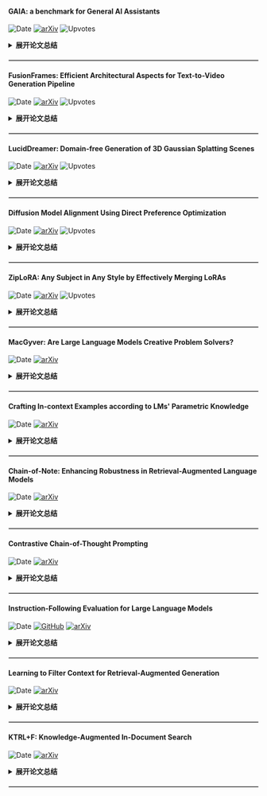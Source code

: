#### GAIA: a benchmark for General AI Assistants
![Date](https://img.shields.io/badge/Date-2023--11--23-blue) [![arXiv](https://img.shields.io/badge/arXiv-Paper-%23D2691E?logo=arxiv)](http://arxiv.org/pdf/2311.12983v1) ![Upvotes](https://img.shields.io/badge/upvotes-97.0-green)

<details>
<summary style="font-weight: bold; cursor: pointer;">展开论文总结</summary>

<div align="center">
<img src="https://cdn-uploads.huggingface.co/production/uploads/60f1abe7544c2adfd699860c/0AEaFLBo3vO3BM3CsYsTC.png" title="Title" width="660" />
</div>

#### 背景
- **背景**       
    文章介绍了 GAIA（General AI Assistants），一种针对人工智能助理的新基准测试。GAIA 提出了现实世界中的问题，这些问题涉及多种基本能力，如推理、处理多模态信息、网络浏览和工具使用。这些问题对人类来说概念上简单，但对高级AI系统则构成挑战。人类参与者在这些测试中的成功率为92%，而配备插件的 GPT-4 只有15%的成功率。这显示了人工智能系统在处理复杂任务时与人类的巨大差异，尽管它们在法律或化学等需要专业技能的领域超越了人类。

- **已有的工作**    
    目前的趋势是寻找对人类来说越来越难的任务，并用这些挑战性更高的任务来测试大型语言模型（LLMs）。然而，对人类而言难度较高的任务并不一定难于最新的人工智能系统。例如，尽管MMLU或GSM8k这样的基准测试难度较高，但由于LLMs迅速进步（可能还有数据污染的问题），这些测试已经接近被解决。此外，开放式生成通常需要人工或基于模型的评价，而当任务复杂度提升时，人工评价将变得越来越不可行。另一方面，基于模型的评价本质上依赖于更强大的模型，因此无法评估新的最先进模型，还可能存在偏好首选项之类的微妙偏差。因此，评价新的人工智能系统需要重新考虑基准测试标准。

#### 核心贡献
- **提出了一个xxx**
    - **挑战1：提出并解决学术界没有重视的问题**
        GAIA 提出了一个与众不同的理念，即给 AI 系统提出概念上简单但实际执行起来需要准确执行复杂动作序列的任务，它们能够避免目前LLMs评价中的缺陷，如对真实世界中的问题提出挑战、便于理解非专家评分的任务简单性、非游戏性和易于使用性。GAIA基准测试通过这些特点提高了AI系统评价的有效性和可靠性。

    - **挑战2：工具使用或多模态性等复杂任务的安全性**
        GAIA 还注重如何设计问题和相关挑战，以便社区可以进一步扩展基准测试，以覆盖新兴问题，例如与工具使用或处理多模态信息相关的安全性问题。这样的设计使得生成的任务既有用于实际场景中的根基，也满足了评估AI助理时对于广泛和不确定世界的需求。

#### 实现与部署
文章中还没有涉及到具体的实现与部署或评估结果，因此无法提供这方面的信息。根据文章的结构，这些内容可能出现在“Evaluation”、“LLMs results on GAIA”以及“Extended evaluation”等部分，但需要进一步阅读全文以了解与相关工作的具体对比。

#### 总结
GAIA 是一项针对通用人工智能助理的基准测试，其目的在于提出真实世界的挑战性问题，并避开传统 LLMs 评价中的许多陷阱。该基准测试强调任务对人类简单而对AI难度较大，以此来评估AI的执行复杂行动序列的准确能力，这些任务在设计上无法简单地通过暴力方法得以解决。GAIA 还考虑了如何扩展基准测试，并探讨了一些最先进的助理的成功与短板，展示了增强 LLMs 的潜力。最终，文章旨在设立一个开发者问题集，为人工智能研究提供一个可扩展的基准测试平台。
</details>

<hr style="border:0.5px solid #CCCCCC; margin-top: 20px; margin-bottom: 20px;"/>

#### FusionFrames: Efficient Architectural Aspects for Text-to-Video Generation Pipeline
![Date](https://img.shields.io/badge/Date-2023--11--23-blue) [![arXiv](https://img.shields.io/badge/arXiv-Paper-%23D2691E?logo=arxiv)](http://arxiv.org/pdf/2311.13073v1) ![Upvotes](https://img.shields.io/badge/upvotes-41.0-green)

<details>
<summary style="font-weight: bold; cursor: pointer;">展开论文总结</summary>

<div align="center">
<img src="https://cdn-uploads.huggingface.co/production/uploads/60f1abe7544c2adfd699860c/PdO3FTxhxP68aqevsJIaB.gif" title="Title" width="660" />
</div>

#### 背景
- **背景**       
    文章探讨了在人工智能研究中占有显著地位的多媒体生成方法，尤其是文本到图像转换模型在近些年取得的高质量成果。然而，视频合成方法最近才开始发展。

- **已有的工作**
    尽管文本到图像的模型取得了进步，但视频合成领域仍面临诸如计算成本、对大规模高质量文本+视频数据集的需求等问题。这些数据集对于全面了解训练过程中的所有生成可能性是不足的。此外，视频生成要求不仅每帧的视觉质量高，还需要在语义内容上一致，以及相邻帧物体的平滑过渡和正确的运动物理。这些方面的关键是时域信息的处理。

#### 核心贡献
- **提出了一个基于文本到图像扩散模型的新型两阶段潜在扩散文本到视频生成架构**
    - **挑战1：关键帧合成与视频剧情线索的形成**
        这个挑战通常涉及到如何有效地描绘视频的主要故事线。文章提出了一个解决方案，通过比较几种时域条件化方法，结果显示使用独立的时域块而非时域层可以在反映视频生成质量的指标和人类偏好方面具有优势。

    - **挑战2：插值帧生成以及场景和对象的平滑运动**
        文章提出了一个有效的插值架构，与其他流行的被遮蔽帧插值架构相比，文章提出的架构运行速度更快，能更高效地生成高保真插值帧。此外，文章还评估了构建基于MoVQ的视频解码器的不同架构选项，以提高相邻帧的一致性，获得更高的PSNR、SSIM、MSE和LPIPS分数。

#### 实现与部署
根据文章中的实验结果，提出的视频生成管道在与现有解决方案的比较中取得了顶尖成绩，在所有解决方案中排名前两位，在开源解决方案中排名第一，其CLIPSIM得分为0.2976，FVD得分为433.054。这表明文章提出的文本到视频生成管道在视觉质量、时间一致性和计算效率方面具有显著优势。此外，文章还展示了所提出的插值模型架构的效率，它比其他流行的被遮蔽帧插值架构高出三倍以上的运行速度，同时生成了更高质量的插值帧。

#### 总结
总体而言，该论文提出了一个新型两阶段潜在扩散的文本到视频生成架构，解决了关键帧合成和插值帧生成中存在的问题，通过使用独立的时域块和有效的插值架构，减少了计算成本，并在多个质量指标上取得了优于现有技术的表现。此外，论文还针对视频解码器设计了不同的架构选项，进一步优化了视频的一致性和整体质量。
</details>

<hr style="border:0.5px solid #CCCCCC; margin-top: 20px; margin-bottom: 20px;"/>

#### LucidDreamer: Domain-free Generation of 3D Gaussian Splatting Scenes
![Date](https://img.shields.io/badge/Date-2023--11--23-blue) [![arXiv](https://img.shields.io/badge/arXiv-Paper-%23D2691E?logo=arxiv)](http://arxiv.org/pdf/2311.13384v2) ![Upvotes](https://img.shields.io/badge/upvotes-32.0-green)

<details>
<summary style="font-weight: bold; cursor: pointer;">展开论文总结</summary>

<div align="center">
<img src="https://cdn-uploads.huggingface.co/production/uploads/60f1abe7544c2adfd699860c/cqiIO-xwwkD699LC0bfZc.png" title="Title" width="660" />
</div>

#### 背景
- **背景**       
    文章介绍了现有的场景生成模型存在的问题，即目标场景的范围受到训练数据集限制的局限性。相比之下，LucidDreamer模型能以更广泛的输入条件生成更为真实、更高分辨率的3D场景。例如，它可以根据仅仅提供的文本提示生成与文本相关的场景，也能在维持输入图像风格的同时生成场景，而不是仅仅复制训练数据集的风格。

- **已有的工作**
    已有的场景生成模型因为严重依赖特定的训练数据集，所以在风格多样性和适应性上存在限制。现有模型倾向于生成与训练集风格相似的场景，而不是根据输入图像来适应性地生成。

#### 核心贡献
- **提出了一个名为LucidDreamer的模型**
    - **挑战1：保持输入图像的风格与输入文本的相关性**
        为了解决这一挑战，LucidDreamer模型能够根据文本提示生成相关场景，并且能够保持输入图像的风格，这是先前的模型所做不到的。

    - **挑战2：在移动3D点云时避免形状扭曲与点云与图像的错位**
        LucidDreamer采用了一种约束点移动的方法，并使用插值算法来保持整体形状，从而缓解了因直接移动点而可能产生的点云形状扭曲和点云与图像不匹配的问题。

#### 实现与部署
LucidDreamer模型不需要特定的训练数据集进行模型训练，它是针对每个输入优化的。文本输入是随机生成的文本提示，用于使用Stable Diffusion生成第一张图像。针对RGB输入，它使用真实或生成的高质量图像。在使用RGBD输入的情形下，使用ScanNet和NYUdepth数据集，因为这两个数据集提供了真实的深度图。

在实验中，这项工作展示了LucidDreamer在多个方面的优越性和高度可泛化性，推荐读者查看补充材料中的视频以完整体会模型的强大之处。LucidDreamer能够考虑输入样式生成一致和高质量的3D场景，且支持多种输入类型。无论是通过文本或RGB图像生成，或是通过多种条件组合和变化，LucidDreamer都能更轻松地创造所需的3D场景。

与RGBD2模型相比，LucidDreamer在质量上具有优势。论文中使用了不同领域的三张图像进行评估：使用Stable Diffusion生成的图像、ScanNet以及NYUdepth。评估结果表明，LucidDreamer模型在生成场景方面比RGBD2展现出更好的逼真度。

#### 总结
LucidDreamer是一个能够用于生成逼真而且分辨率更高的3D场景的模型。它优于现有的场景生成模型，因为它不依赖特定的训练数据集，并能够适应多种输入样式。LucidDreamer通过约束点云的移动和使用插值算法，克服了形状扭曲和点云与图像错位的问题，从而在操纵3D空间中的点云时保持了场景的真实感和一致性。在实验中明显展示了其优越性和高泛化能力。
</details>

<hr style="border:0.5px solid #CCCCCC; margin-top: 20px; margin-bottom: 20px;"/>

#### Diffusion Model Alignment Using Direct Preference Optimization
![Date](https://img.shields.io/badge/Date-2023--11--23-blue) [![arXiv](https://img.shields.io/badge/arXiv-Paper-%23D2691E?logo=arxiv)](http://arxiv.org/pdf/2311.12908v1) ![Upvotes](https://img.shields.io/badge/upvotes-25.0-green)

<details>
<summary style="font-weight: bold; cursor: pointer;">展开论文总结</summary>

<div align="center">
<img src="https://cdn-uploads.huggingface.co/production/uploads/60f1abe7544c2adfd699860c/pi324wWiMEwY3iCA7LrUd.png" title="Title" width="660" />
</div>

#### 背景
- **背景**
    该文章介绍了文本至图像扩散模型（text-to-image diffusion models）与语言模型（LLMs）在用户偏好学习方面的不同。与LLMs不同，这一领域内的扩散模型很少涉足用户偏好学习，常见的方法是用优质图像和文字说明预训练模型以改进视觉吸引力和文本对齐。

- **已有的工作**
    现有的工作没有充分探索在开放词汇环境中对大规模人类反馈进行泛化的方法，已有的RL方法在词汇扩大时效果下降。

#### 核心贡献
- **提出了一个Diffusion-DPO框架**
    - **挑战1：用人类比较数据优化扩散模型**
        扩散模型通常没有包含学习自人类偏好的阶段，作者提出一个解决方案——Diffusion-DPO，这是从直接优化偏好（Direct Preference Optimization）演化而来的方法，可以用来直接根据人类比较数据优化扩散模型，实现了将对人类偏好的直接优化应用于扩散模型，提供了一种新颖的扩散模型数据似然定义，并导出了一个可微分目标。

    - **挑战2：实现图像升级与文字提示对齐**
        新方法在人类评估者中得到了更高的评价，提升了图像的视觉吸引力和文字提示的对齐性。

#### 实现与部署
使用851K对人群外包偏好配对数据集(Pick-a-Pic dataset)来对最新的Stable Diffusion XL (SDXL)-1.0模型基础版进行微调。利用DPO微调的SDXL图像相比于SDXL基础和额外细节改善版模型在人类评估中表现更优，69%的时间内人类评价者更偏好DPO微调后的图像。本研究所提出的方法还包括一个利用AI反馈进行训练的变体，其性能与基于人类偏好的训练表现相当，能够打开使用AI反馈扩展扩散模型对齐方法的大门。

#### 总结
本文提出了一个名为Diffusion-DPO的方法，其通过直接优化基于人类比较数据的模型来实现对扩散模型与人类偏好的对齐。此外，文章也探索了基于AI反馈的训练，取得了与基于人类偏好训练相媲美的成绩。这明显提升了模型在视觉吸引力和文本对齐方面的性能，为利用AI反馈扩展扩散模型对齐方法提供了新的途径。
</details>

<hr style="border:0.5px solid #CCCCCC; margin-top: 20px; margin-bottom: 20px;"/>

#### ZipLoRA: Any Subject in Any Style by Effectively Merging LoRAs
![Date](https://img.shields.io/badge/Date-2023--11--23-blue) [![arXiv](https://img.shields.io/badge/arXiv-Paper-%23D2691E?logo=arxiv)](http://arxiv.org/pdf/2311.13600v1) ![Upvotes](https://img.shields.io/badge/upvotes-20.0-green)

<details>
<summary style="font-weight: bold; cursor: pointer;">展开论文总结</summary>

<div align="center">
<img src="https://cdn-uploads.huggingface.co/production/uploads/60f1abe7544c2adfd699860c/hQ5rjnbiKJMBrme8qEWTv.png" title="Title" width="660" />
</div>

#### 背景
- **背景**       
    文章探讨了通过扩散模型（diffusion models）进行图像生成，并突出了个性化方法如DreamBooth与StyleDrop，它们能够基于特定概念的图像微调基础扩散模型以在各种上下文中生成新的作品。然而，生成特定用户提供的主题（subject）与特定用户提供的风格（style）相结合的图像是一项尚未解决的挑战。

- **已有的工作**
    尽管个性化方法在独立的主题或风格生成上取得了成功，但很难有效地合并这些个性化设置以生成同时具有特定主题和风格的图像。现有方法例如结合使用Subject LoRAs和Style LoRAs进行线性组合以控制每个LoRA的“强度”，但这种方法不仅缺乏鲁棒性，而且耗时且容易出错。

#### 核心贡献
- **提出了一个名为ZipLoRA的新方法**
    - **挑战1：高效合并主题与风格LoRAs**
        当前方法无法可靠地在保持主题真实性或风格真实性的同时合并主题和风格LoRAs。文章提出的ZipLoRA通过一个优化过程，选择独立的合并系数来组合两个LoRAs，类似拉链那样有效地合并两方面的特性。

    - **挑战2：降低参数调整和时间消耗**
        ZipLoRA不需要任何手动调整超参数或合并权重，这一特性使得该方法不仅高效而且易于使用。

#### 实现与部署
ZipLoRA采用了最新发布的Stable Diffusion XL模型，并基于三个重要观察结果进行设计和实施。首先，该模型能够使用单一示例图像来学习风格；其次，LoRA权重通常是稀疏的，其中绝大多数元素的大小很小，对生成质量和真实性的影响很小；最后，两个独立训练的LoRAs的权重矩阵列之间可能存在不同程度的“对齐”，直接求和高度对齐的列会降低合并模型的性能。ZipLoRA能够在一系列的主题和风格LoRAs上持续工作，允许用户和艺术家轻松结合他们选择的公共可用主题和风格LoRAs。实验显示ZipLoRA在广泛的主题和风格组合上能够生成引人注目的结果，并在主题和风格的真实性方面对基准线进行了有意义的改进，同时保留了重新定义的能力。

#### 总结
文章提出了一种名为ZipLoRA的新策略，旨在通过一个优化过程有效地合并独立训练的主题和风格LoRAs，从而能够生成任何用户提供的主题风格的组合。ZipLoRA对生成任何特定主题和风格的图像这一开放性研究问题提供了创新的解决方案，且由于其无需手动超参数调整，使用起来更加简便高效。实验证明该方法在保持主题和风格真实性的同时，相比于现有方法和其他基本方法而言，具有更好的生成质量和鲁棒性。
</details>

<hr style="border:0.5px solid #CCCCCC; margin-top: 20px; margin-bottom: 20px;"/>

#### MacGyver: Are Large Language Models Creative Problem Solvers?
![Date](https://img.shields.io/badge/Date-2023--11--16-blue) [![arXiv](https://img.shields.io/badge/arXiv-Paper-%23D2691E?logo=arxiv)](http://arxiv.org/pdf/2311.09682v1) <details>
<summary style="font-weight: bold; cursor: pointer;">展开论文总结</summary>

#### 背景
- **背景**       
    文章探究了现代大型语言模型（LLMs）在接受约束的环境中解决问题的创造性，特别是克服心理学中所称的“功能固定性”偏见，使用熟悉的物体以创新或非传统方式解决问题。

- **已有的工作**
    现有的自动化评估技术不能准确衡量解决方案的有效性，所以研究者们招募了人类评估员来评价GPT-4在MACGYVER数据集上的表现。

#### 核心贡献
- **提出了名为MACGYVER的数据集**
    - **挑战1：如何生成适合LLMs的创造性问题解决任务?**
        创建这类问题需要突破思维常规。研究者们通过结合GPT-4的生成能力和人类评审员的验证能力，设计了一个高效的流程来创建MACGYVER数据集。这个数据集包含1600个旨在触发功能固定性，需要创新思考的实际问题。

    - **挑战2：如何量化和评估LLMs在处理这些任务时的表现?**
        自动化评估的局限性导致了需人类注释者基于的评估系统来评价GPT-4提出的解决方案的可行性和效率。

#### 实现与部署
研究者们从七个不同的LLMs收集了机器解决方案，并对GPT-4进行了额外的评估以准确地与人类表现进行比较。对于每个问题，平均提取了四个GPT-4解决方案，并采用核聚变采样策略从每个API调用中返回最高概率的答案序列。人类评估者们通过更细致的分类系统评价给出的答案，以判断答案的正确性和解决问题的效率。评估手段的调整使得标注变得更为准确，反映了答案的实际效能。

#### 总结
本研究通过创造MACGYVER数据集，探索了LLMs在解决非传统问题上的能力，并通过人类评估员对GPT-4的表现进行了评价。研究结果展示了LLMs在这类任务上的局限性，同时提出了提高其表现的新方法。研究强调了创造性问题解决能力在日常生活中的重要性，并尝试通过LLMs补充人类的创造性思维，以期提高解决问题的能力和效率。
</details>

<hr style="border:0.5px solid #CCCCCC; margin-top: 20px; margin-bottom: 20px;"/>

#### Crafting In-context Examples according to LMs' Parametric Knowledge
![Date](https://img.shields.io/badge/Date-2023--11--16-blue) [![arXiv](https://img.shields.io/badge/arXiv-Paper-%23D2691E?logo=arxiv)](http://arxiv.org/pdf/2311.09579v1) <details>
<summary style="font-weight: bold; cursor: pointer;">展开论文总结</summary>

#### 背景
- **背景**       
    文章探讨了如何根据语言模型（LM）的参数知识有效地制作上下文示例，为了提高大型语言模型（LLM）的输出精度。

- **已有的工作**
    已有研究表明，在上下文示例集中，标签分布影响LM的表现，但这些工作并未解决有效选择和排序上下文示例的问题，特别是在考虑LM的参数知识的情况下。

#### 核心贡献
- **提出了一个上下文示例检索器**
    - **挑战1：选择最有效的上下文示例**
        选择对LM来说“已知”与“未知”上下文示例的挑战在于，需要在提高LM输出精度的同时避免过拟合。通过度量示例候选与查询的平均相似性，并选择中值附近值的示例，研究表明"已知"示例能够提高LLM的表现。

    - **挑战2：优化上下文示例的排序**
        在每个上下文示例内部答案排序对LM性能有显著影响，方法是探究基于LM参数知识的答案排序是否改善性能。文章通过计算答案的长度标准化困惑度（perplexity）来决定答案的顺序，并采用贪心解码方法进行排序。

#### 实现与部署
在AmbigQA、QAMPARI和QUEST数据集上进行了实验，通过比较已知示例与未知示例的性能来验证该方法。结果表明，使用“半已知”的示例（即模型对答案有一半的知识）比其他设置表现更好，这可能促使LM利用参数知识并进行有根据的推测。

对于答案排序策略，研究表明，基于模型知识排序答案的策略（即“知识感知”排序），能够真实地反映在上下文示例中的答案排序，并且随着模型对答案排序的忠实度（ϕ值）增加，模型生成的答案数量也随之增加。

答案排序研究结果显示，GREEDY排序（以参数知识降序排列答案）在模仿上下文示例答案排序方面，其生成的答案排序与上下文示例的答案排序匹配的比例达到了平均74.1%。而相反的GREEDY排序（即REVERSE GREEDY，答案顺序相反，以参数知识升序排列）只有平均43.5%的匹配率。而在RANDOM和ALPHABET排序策略下，GREEDY排序具有显著的优势，说明了排序策略对于模型复现上下文例示答案的准确顺序具有重要作用。

#### 总结
本文的重点研究是如何根据LM的参数知识有效地创建上下文示例：选择最优的示例（已知与未知的比较）以及在上下文示例中如何排序答案。实验结果支持了半已知示例的有效性以及基于参数知识的答案排序方法，这些发现为提高大型语言模型在多答案生成任务中的性能提供了可行的技术途径。
</details>

<hr style="border:0.5px solid #CCCCCC; margin-top: 20px; margin-bottom: 20px;"/>

#### Chain-of-Note: Enhancing Robustness in Retrieval-Augmented Language Models
![Date](https://img.shields.io/badge/Date-2023--11--15-blue) [![arXiv](https://img.shields.io/badge/arXiv-Paper-%23D2691E?logo=arxiv)](http://arxiv.org/pdf/2311.09210v1) <details>
<summary style="font-weight: bold; cursor: pointer;">展开论文总结</summary>

由于上传的文件不支持通过 `myfiles_browser` 工具直接访问，请上传一个新的文件或提供一个可以通过 `myfiles_browser` 访问的文件ID，以便我可以帮助您分析论文内容。
</details>

<hr style="border:0.5px solid #CCCCCC; margin-top: 20px; margin-bottom: 20px;"/>

#### Contrastive Chain-of-Thought Prompting
![Date](https://img.shields.io/badge/Date-2023--11--15-blue) [![arXiv](https://img.shields.io/badge/arXiv-Paper-%23D2691E?logo=arxiv)](http://arxiv.org/pdf/2311.09277v1) <details>
<summary style="font-weight: bold; cursor: pointer;">展开论文总结</summary>

#### 背景
- **背景**       
    文章介绍了大型语言模型（LLMs）通过增大模型规模来提高泛化能力和自新任务的能力。尽管如此，单纯增加模型规模无法解决复杂的推理任务。因此，提出了链式思维提示（chain-of-thought prompting）来激发LLMs的推理能力，这通过生成中间推理步骤来实现。

- **已有的工作**
    现有的链式思维方法挖掘了文本示例中的中间思维链和输出，但对链式思维的理解尚不完全。先前的研究发现，即使使用逻辑上不合理的示例也能达到与合理示例相似的性能。此外，传统的链式思维没有告知语言模型应避免哪些错误，这可能导致更多错误。此外，中间步骤的错误可能会累积，从而破坏推理过程。因此，还需要减少中间推理步骤中的错误。

#### 核心贡献
- **提出了一个对比式链式思维（contrastive chain-of-thought）**
    - **挑战1：推理效果不明确**
        先前研究表明，即使是无效的推理示例，也可以达到与有效示例相似的性能，这导致我们不清楚语言模型如何基于链式思维示例有效学习。论文借鉴人类同时学习正面和负面示例的能力，提出了对比式链式思维，通过提供有效和无效的推理示例来引导模型一步步进行推理，同时减少推理错误。

    - **挑战2：有效应用到不同任务**
        如何设计有效的负面示例，并且是否可以泛化到不同的任务是一个挑战。论文通过分析多种无效推理类型，设计了一种简单有效的自动方法来从现有的有效推理链中生成对比式示例。此外，由于对比式链式思维与任务无关，并且与自洽性（self-consistency）等方法兼容，因此可以作为通用的链式思维增强方法。

#### 实现与部署
论文的实验评估表明，和传统的链式思维相比，对比式链式思维在多个推理基准测试中展示了显著的优势。具体而言，在使用广泛应用的LLM GPT-3.5-Turbo时，对比式链式思维分别在GSM-8K和Bamboogle任务上实现了9.8和16.0个百分点的提升。通过进一步分析从对比式方法生成的推理链，也显示出在减少错误方面的显著效果。总之，该方法不仅结合了正面和负面示例来提升链式思维的有效性，而且提出了一个自动构建对比示例的方法，其实验结果证明了这种方法与传统链式思维相比具有显著的改进。

#### 总结
本论文提出了对比式链式思维方法，以解决传统链式思维中存在的问题，即缺乏对错误避免的指导以及实现推理效果的不确定性。通过提供有效和无效的推理示例，新方法旨在引导模型减少推理错误并一步步推理，同时该方法提供了自动化构建对比示例的技术以便泛化到各种任务。实验结果证实，该方法能够作为一种通用增强手段，显著提升链式思维的性能。
</details>

<hr style="border:0.5px solid #CCCCCC; margin-top: 20px; margin-bottom: 20px;"/>

#### Instruction-Following Evaluation for Large Language Models
![Date](https://img.shields.io/badge/Date-2023--11--14-blue) [![GitHub](https://img.shields.io/badge/GitHub-View-brightgreen?logo=github)](https://github.com/google-research/google-research/tree/master/instruction_following_eval) [![arXiv](https://img.shields.io/badge/arXiv-Paper-%23D2691E?logo=arxiv)](http://arxiv.org/pdf/2311.07911v1) <details>
<summary style="font-weight: bold; cursor: pointer;">展开论文总结</summary>

#### 背景
- **背景**       
    文章讨论了如何使用一组可验证的指令来评估大型语言模型（LLMs）的指令遵循能力。

- **已有的工作**
    已有的方法通常缺乏一种简便、无偏见且自动化的方式来评估LLMs的指令遵循能力，因此需要一个可以简易复制、无偏见且自动化的评估方法，本文提出的IFEval方法便是为了解决这个需求。

#### 核心贡献
- **提出了一个IFEval评估方法**
    - **挑战1：如何合成符合逻辑的指令**
        当前存在的挑战是生成一个能够让LLMs正确解释和执行的指令提示。生成提示的最直接方式会导致指令之间的潜在冲突，如一个要求段落数限制，另一个要求字数限制，从而削弱多样性。IFEval通过几个步骤合成提示，比如随机选择指令、去除逻辑不通的提示、重构表述方式来增加多样性，以及最后的手动检查和编辑。

    - **挑战2：如何量化遵循指令的准确性**
        另一个挑战是准确判断和量化LLMs对指令的遵循情况。即便使用编程和简单启发式规则，依然存在误判，IFEval方法提供了严格的和宽松的两种评价准则来计算指令遵循的准确性，减少误判，解决这个挑战。

#### 实现与部署
评估了GPT-4和PaLM 2 Small (S)模型，并分别在四个准确性指标上计算得分。这四个准确性指标包括：严格的提示级准确性、指令级准确性，以及宽松的提示级和指令级准确性。宽松准则通过多种变换函数来变换响应，比如移除markdown语法中的字体修饰符号和响应的首尾行，以减少误判。但宽松准则可能同时引入误报，为此作为补充，它与原始标准一同使用。GPT-4和PaLM 2 Small (S)的评估结果显示，两种模型在指令遵循能力上的差异，例如严格的指令级准确性分别为83.57%和55.76%。

#### 总结
本文提出了一种评估大型语言模型的指令遵循能力的新方法——IFEval，它通过合成逻辑一致的指令和计算指令遵循准确性的新准则来解决评估过程中的挑战。此方法为自动化且无偏见，它通过多步骤过程避免指令间的潜在冲突，并引入了严格和宽松的准确性评价标准来减少误判，同时认为未来可以通过增加多样化和使用多模态指令来改进该方法。
</details>

<hr style="border:0.5px solid #CCCCCC; margin-top: 20px; margin-bottom: 20px;"/>

#### Learning to Filter Context for Retrieval-Augmented Generation
![Date](https://img.shields.io/badge/Date-2023--11--14-blue) [![arXiv](https://img.shields.io/badge/arXiv-Paper-%23D2691E?logo=arxiv)](http://arxiv.org/pdf/2311.08377v1) <details>
<summary style="font-weight: bold; cursor: pointer;">展开论文总结</summary>

#### 背景
- **背景**       
    文章指出，实时检索相关知识已成为开放领域问答和事实验证等任务的关键要素。然而，由于检索系统的不完美，生成模型需要根据部分或完全不相关的文段来生成输出，这可能导致对上下文的过度或不足重视，进而产生诸如虚构信息（hallucinations）等问题。

- **已有的工作**
    已有方法在实时检索环境下会产生问题，如依赖不完全相关的上下文内容生成输出，导致生成质量不高。现存的模型和方法未能有效过滤并提供准确的上下文，这限制了它们在生成任务中的性能。

#### 核心贡献
- **提出了一个名为FILCO的方法**
    - **挑战1：识别有用上下文**
        用于识别有用上下文的方法往往依赖于已知的标准答案，在实际应用时无法直接使用。FILCO通过结合词汇和信息论方法，以及在测试时能够过滤检索上下文的模型的训练，来解决这一问题。

    - **挑战2：在测试时应用上下文过滤**
        在不知道正确答案的情况下过滤上下文是有挑战性的。FILCO训练了上下文过滤模型，使用在训练期间获得的有用上下文数据来训练，在测试时可以预测和提供有用的上下文，提升生成的结果。

#### 实现与部署
论文中，实验采用了FLAN-T5和LLAMA2作为主要模型架构。研究者对这些模型分别进行微调，以执行上下文过滤任务和最终生成任务。执行过滤和生成的配置，包括最大序列长度限制和贪婪解码策略。在对比实验中，提出的FILCO方法与两个基线方法（FULL和PSG）相比，在预处理和过滤上下文方面显著提高了所有数据集上的结果。特别地，与提供经过人工过滤上下文的SILVER设置相比，使用FILCO预测的上下文内容在六个任务上达到了可比的性能，表明上下文过滤流程的有效训练。

#### 总结
本文提出的FILCO方法针对开放领域问答和事实验证等知识密集型任务，通过改善提供给生成模型的上下文质量来解决生成输出时面临的问题。通过结合词汇和信息论方法来识别有用上下文，并训练模型以在测试时过滤检索上下文，很好地解决了以前方法的局限性。实验结果显示，相比传统方法，FILCO在多个知识密集型任务上都取得了显著的性能改进，并且在上下文过滤训练上显示出其有效性。
</details>

<hr style="border:0.5px solid #CCCCCC; margin-top: 20px; margin-bottom: 20px;"/>

#### KTRL+F: Knowledge-Augmented In-Document Search
![Date](https://img.shields.io/badge/Date-2023--11--14-blue) [![arXiv](https://img.shields.io/badge/arXiv-Paper-%23D2691E?logo=arxiv)](http://arxiv.org/pdf/2311.08329v3) <details>
<summary style="font-weight: bold; cursor: pointer;">展开论文总结</summary>

#### 背景
- **背景**       
    文章介绍了KTRL+F问题，即在文献搜索任务中，不仅识别文档中所有的语义目标，而且要意识到通过一个自然语言查询实时引入外部知识源。这个任务旨在弥合查询和目标之间的语义鸿沟，同时在实时适用性和性能之间取得平衡。

- **已有的工作**
    据文中所述，现有工具如"查找"功能和正则表达式仅限于字面匹配，而机器阅读理解(MRC)模型虽然能理解文档上下文和回答问题，但仅限于处理文档的显式内容。当用户需要了解文档以外的更广泛上下文时，现有方法并不足够，例如引用外部数据库中的细节信息或利用知识来识别语义目标。

#### 核心贡献
- **提出了Knowledge-Augmented Phrase Retrieval模型**
    - **挑战1：实现实时处理与高性能的平衡**
        现有模型在生成响应的实时任务中速度太慢，并且往往忽略了整合外部知识。论文中提出的模型通过在短语嵌入中加入外部知识嵌入来保持快速响应和高性能。

    - **挑战2：有效利用外部知识增强文献搜索**
        现有的MRC模型面临着将外部知识纳入模型的挑战。论文通过提出的模型无需额外训练步骤，在保持实时性的同时，简单有效地集成外部知识。

#### 实现与部署
在评估模型在KTRL+F任务中的表现时，进行了各种基线分析，并发现了许多限制，如幻觉、慢速度和整合外部知识的挑战。论文为了克服这些限制，提供了新的量化指标，这些指标在保持鲁棒性和高性能的同时还能衡量处理速度。实验结果表明，简单地将知识嵌入和短语嵌入相结合，Knowledge-Augmented Phrase Retrieval模型在反映外部知识方面表现出了潜力，而不会牺牲延迟时间。

此外，作者使用基于此模型构建的Chrome扩展插件，在真实的网络环境中进行了用户研究，结果表明即使是使用简易模型，用户也能减少搜索所需的时间，减少向其他来源查询以收集证据的额外访问。虽然具体的性能数据（如准确性、速度等指标）和与相关工作的对比在摘要中未给出，但这证实了解决KTRL+F可以增强用户的搜索体验。

#### 总结
文章提出了一个新的问题——KTRL+F，以解决文献搜索中的实时、准确性、引入外部知识的需求。通过分析现有基线，文章发现它们存在局限性，在此基础上提出了Knowledge-Augmented Phrase Retrieval模型。该模型有效地在短语检索中整合了外部知识，通过简单的扩展保持了快速响应，无需额外训练。通过用户研究，证明了该模型能够提升用户搜索体验，减少搜索时间和外部信息检索量。作者鼓励研究社区关注KTRL+F这一独特挑战，提高文献信息访问的效率和效果。
</details>

<hr style="border:0.5px solid #CCCCCC; margin-top: 20px; margin-bottom: 20px;"/>

